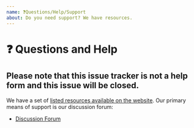 ```yaml
---
name: ❓Questions/Help/Support
about: Do you need support? We have resources.
---
```


# ❓ Questions and Help

## Please note that this issue tracker is not a help form and this issue will be closed.

We have a set of [listed resources available on the website](https://pytorch.org/resources). Our primary means of support is our discussion forum:

* [Discussion Forum](https://discuss.pytorch.org/)

